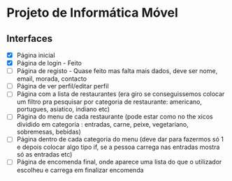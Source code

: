 # Projeto de Informática Móvel

## Interfaces 

- [X] Página inicial
- [X] Página de login - Feito 
- [ ] Página de registo - Quase feito mas falta mais dados, deve ser nome, email, morada, contacto
- [ ] Página de ver perfil/editar perfil 
- [ ] Página com a lista de restaurantes (era giro se conseguissemos colocar um filtro pra pesquisar por categoria de restaurante: americano, portugues, asiatico, indiano etc)
- [ ] Página do menu de cada restaurante (pode estar como no the xicos dividido em categoria : entradas, carne, peixe, vegetariano, sobremesas, bebidas) 
- [ ] Página dentro de cada categoria do menu (deve dar para fazermos só 1 e depois colocar algo tipo if, se a pessoa carrega nas entradas mostra só as entradas etc) 
- [ ] Página de encomenda final, onde aparece uma lista do que o utilizador escolheu e carrega em finalizar encomenda 
